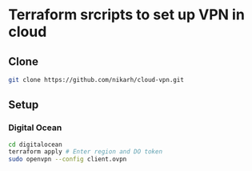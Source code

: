 # Terraform srcripts to set up VPN in cloud

## Clone
```sh
git clone https://github.com/nikarh/cloud-vpn.git
```

## Setup

### Digital Ocean
```sh
cd digitalocean
terraform apply # Enter region and DO token
sudo openvpn --config client.ovpn
```

